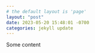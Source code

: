```yaml
---
# the default layout is 'page'
layout: "post"
date: 2023-05-20 15:48:01 -0700
categories: jekyll update
---
```


Some content